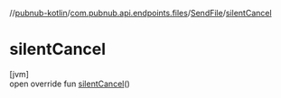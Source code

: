 //[pubnub-kotlin](../../../index.md)/[com.pubnub.api.endpoints.files](../index.md)/[SendFile](index.md)/[silentCancel](silent-cancel.md)

# silentCancel

[jvm]\
open override fun [silentCancel](silent-cancel.md)()
